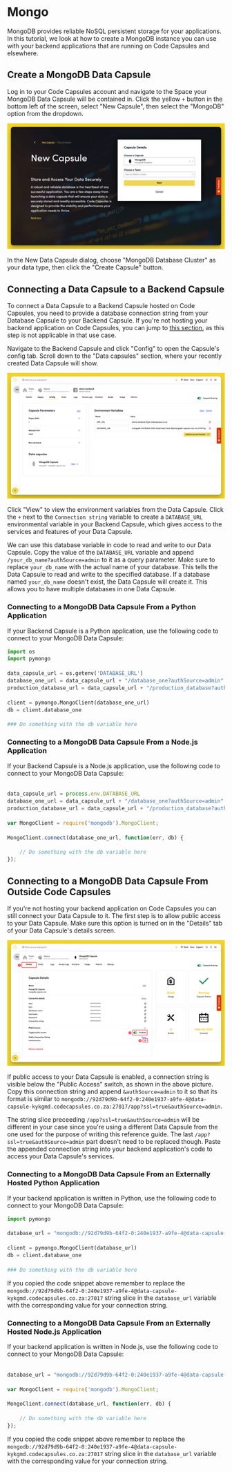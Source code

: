 # Mongo

MongoDB provides reliable NoSQL persistent storage for your applications. In this tutorial, we look at how to create a MongoDB instance you can use with your backend applications that are running on Code Capsules and elsewhere.

## Create a MongoDB Data Capsule

Log in to your Code Capsules account and navigate to the Space your MongoDB Data Capsule will be contained in. Click the yellow `+` button in the bottom left of the screen, select "New Capsule", then select the "MongoDB" option from the dropdown.

![Create Data Capsule](../../.gitbook/assets/database-capsule/mongo/create-mongodb-capsule.png)

In the New Data Capsule dialog, choose "MongoDB Database Cluster" as your data type, then click the "Create Capsule" button.

## Connecting a Data Capsule to a Backend Capsule

To connect a Data Capsule to a Backend Capsule hosted on Code Capsules, you need to provide a database connection string from your Database Capsule to your Backend Capsule. If you're not hosting your backend application on Code Capsules, you can jump to [this section](set-up-mongodb-data-capsule.md#connecting-to-a-mongodb-data-capsule-from-outside-code-capsules), as this step is not applicable in that use case.

Navigate to the Backend Capsule and click "Config" to open the Capsule's config tab. Scroll down to the "Data capsules" section, where your recently created Data Capsule will show.

![Bind Data Capsule](../../.gitbook/assets/database-capsule/mongo/bind-mongodb-capsule-env.png)

Click "View" to view the environment variables from the Data Capsule. Click the `+` next to the `Connection string`  variable to create a `DATABASE_URL` environmental variable in your Backend Capsule, which gives access to the services and features of your Data Capsule.

We can use this database variable in code to read and write to our Data Capsule. Copy the value of the `DATABASE_URL` variable and append `/your_db_name?authSource=admin` to it as a query parameter. Make sure to replace `your_db_name` with the actual name of your database. This tells the Data Capsule to read and write to the specified database. If a database named `your_db_name` doesn't exist, the Data Capsule will create it. This allows you to have multiple databases in one Data Capsule.

### Connecting to a MongoDB Data Capsule From a Python Application

If your Backend Capsule is a Python application, use the following code to connect to your MongoDB Data Capsule:

```python
import os
import pymongo

data_capsule_url = os.getenv('DATABASE_URL')
database_one_url = data_capsule_url + "/database_one?authSource=admin"
production_database_url = data_capsule_url + "/production_database?authSource=admin"

client = pymongo.MongoClient(database_one_url)
db = client.database_one

### Do something with the db variable here

```

### Connecting to a MongoDB Data Capsule From a Node.js Application

If your Backend Capsule is a Node.js application, use the following code to connect to your MongoDB Data Capsule:

```js

data_capsule_url = process.env.DATABASE_URL
database_one_url = data_capsule_url + "/database_one?authSource=admin"
production_database_url = data_capsule_url + "/production_database?authSource=admin"

var MongoClient = require('mongodb').MongoClient;

MongoClient.connect(database_one_url, function(err, db) {

    // Do something with the db variable here
});

```

## Connecting to a MongoDB Data Capsule From Outside Code Capsules

If you're not hosting your backend application on Code Capsules you can still connect your Data Capsule to it. The first step is to allow public access to your Data Capsule. Make sure this option is turned on in the "Details" tab of your Data Capsule's details screen.

![Get Connection String](../../.gitbook/assets/database-capsule/mongo/connection-string.png)

If public access to your Data Capsule is enabled, a connection string is visible below the "Public Access" switch, as shown in the above picture. Copy this connection string and append `&authSource=admin` to it so that its format is similar to `mongodb://92d79d9b-64f2-0:240e1937-a9fe-4@data-capsule-kykgmd.codecapsules.co.za:27017/app?ssl=true&authSource=admin`.

The string slice preceeding `/app?ssl=true&authSource=admin` will be different in your case since you're using a different Data Capsule from the one used for the purpose of writing this reference guide. The last `/app?ssl=true&authSource=admin` part doesn't need to be replaced though. Paste the appended connection string into your backend application's code to access your Data Capsule's services.

### Connecting to a MongoDB Data Capsule From an Externally Hosted Python Application

If your backend application is written in Python, use the following code to connect to your MongoDB Data Capsule:

```python
import pymongo

database_url = "mongodb://92d79d9b-64f2-0:240e1937-a9fe-4@data-capsule-kykgmd.codecapsules.co.za:27017/app?ssl=true&authSource=admin"

client = pymongo.MongoClient(database_url)
db = client.database_one

### Do something with the db variable here

```

If you copied the code snippet above remember to replace the `mongodb://92d79d9b-64f2-0:240e1937-a9fe-4@data-capsule-kykgmd.codecapsules.co.za:27017` string slice in the `database_url` variable with the corresponding value for your connection string.

### Connecting to a MongoDB Data Capsule From an Externally Hosted Node.js Application

If your backend application is written in Node.js, use the following code to connect to your MongoDB Data Capsule:

```js

database_url = "mongodb://92d79d9b-64f2-0:240e1937-a9fe-4@data-capsule-kykgmd.codecapsules.co.za:27017/app?ssl=true&authSource=admin"

var MongoClient = require('mongodb').MongoClient;

MongoClient.connect(database_url, function(err, db) {

    // Do something with the db variable here
});

```

If you copied the code snippet above remember to replace the `mongodb://92d79d9b-64f2-0:240e1937-a9fe-4@data-capsule-kykgmd.codecapsules.co.za:27017` string slice in the `database_url` variable with the corresponding value for your connection string.
